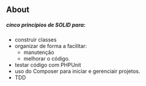 ## About


##### cinco princípios de SOLID para:   
- construir classes
- organizar de forma a facilitar:
  - manutenção 
  - melhorar o código. 
-  testar código com PHPUnit
- uso do Composer para iniciar e gerenciair projetos.
- TDD